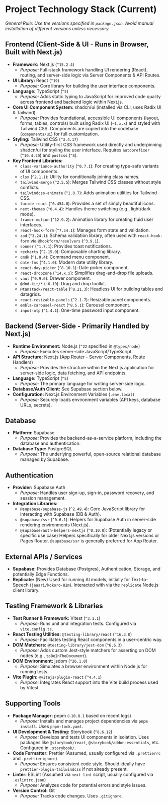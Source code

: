 # Project Technology Stack (Current)

_General Rule: Use the versions specified in `package.json`. Avoid manual installation of different versions unless necessary._

## Frontend (Client-Side & UI - Runs in Browser, Built with Next.js)

*   **Framework:** Next.js (`^15.2.4`)
    *   _Purpose:_ Full-stack framework handling UI rendering (React), routing, and server-side logic via Server Components & API Routes.
*   **UI Library:** React (`^19`)
    *   _Purpose:_ Core library for building the user interface components.
*   **Language:** TypeScript (`^5`)
    *   _Purpose:_ Adds static typing to JavaScript for improved code quality across frontend and backend logic within Next.js.
*   **Core UI Component System:** shadcn/ui (installed via CLI, uses Radix UI & Tailwind)
    *   _Purpose:_ Provides foundational, accessible UI components (layout, forms, tables, controls) built using Radix UI (`~1.x.x`) and styled with Tailwind CSS. Components are copied into the codebase (`components/ui`) for full customization.
*   **Styling:** Tailwind CSS (`^3.4.17`)
    *   _Purpose:_ Utility-first CSS framework used directly and underpinning shadcn/ui for styling the user interface. Requires `autoprefixer` (`^10.4.20`) and `postcss` (`^8`).
*   **Key Frontend Libraries:**
    *   `class-variance-authority` (`^0.7.1`): For creating type-safe variants of UI components.
    *   `clsx` (`^2.1.1`): Utility for conditionally joining class names.
    *   `tailwind-merge` (`^2.5.5`): Merges Tailwind CSS classes without style conflicts.
    *   `tailwindcss-animate` (`^1.0.7`): Adds animation utilities for Tailwind CSS.
    *   `lucide-react` (`^0.454.0`): Provides a set of simply beautiful icons.
    *   `next-themes` (`^0.4.4`): Handles theme switching (e.g., light/dark mode).
    *   `framer-motion` (`^12.9.2`): Animation library for creating fluid user interfaces.
    *   `react-hook-form` (`^7.54.1`): Manages form state and validation.
    *   `zod` (`^3.24.1`): Schema validation library, often used with `react-hook-form` via `@hookform/resolvers` (`^3.9.1`).
    *   `sonner` (`^1.7.1`): Provides toast notifications.
    *   `recharts` (`^2.15.0`): Composable charting library.
    *   `cmdk` (`^1.0.4`): Command menu component.
    *   `date-fns` (`^4.1.0`): Modern date utility library.
    *   `react-day-picker` (`^8.10.1`): Date picker component.
    *   `react-dropzone` (`^14.x.x`): Simplifies drag-and-drop file uploads.
    *   `vaul` (`^0.9.6`): Drawer component.
    *   `@dnd-kit/*` (`~6-10`): Drag and drop toolkit.
    *   `@tanstack/react-table` (`^8.21.3`): Headless UI for building tables and datagrids.
    *   `react-resizable-panels` (`^2.1.7`): Resizable panel components.
    *   `embla-carousel-react` (`^8.5.1`): Carousel component.
    *   `input-otp` (`^1.4.1`): One-time password input component.

## Backend (Server-Side - Primarily Handled by Next.js)

*   **Runtime Environment:** Node.js (`^22` specified in `@types/node`)
    *   _Purpose:_ Executes server-side JavaScript/TypeScript.
*   **API Structure:** Next.js (App Router - Server Components, Route Handlers)
    *   _Purpose:_ Provides the structure within the Next.js application for server-side logic, data fetching, and API endpoints.
*   **Language:** TypeScript (`^5`)
    *   _Purpose:_ The primary language for writing server-side logic.
*   **Database/Auth Client:** See Supabase section below.
*   **Configuration:** Next.js Environment Variables (`.env.local`)
    *   _Purpose:_ Securely loads environment variables (API keys, database URLs, secrets).

## Database

*   **Platform:** Supabase
    *   _Purpose:_ Provides the backend-as-a-service platform, including the database and authentication.
*   **Database Type:** PostgreSQL
    *   _Purpose:_ The underlying powerful, open-source relational database managed by Supabase.

## Authentication

*   **Provider:** Supabase Auth
    *   _Purpose:_ Handles user sign-up, sign-in, password recovery, and session management.
*   **Integration Libraries:**
    *   `@supabase/supabase-js` (`^2.49.4`): Core JavaScript library for interacting with Supabase (DB & Auth).
    *   `@supabase/ssr` (`^0.6.1`): Helpers for Supabase Auth in server-side rendering environments (Next.js).
    *   `@supabase/auth-helpers-nextjs` (`^0.10.0`): (Potentially legacy or specific use case) Helpers specifically for older Next.js versions or Pages Router. `@supabase/ssr` is generally preferred for App Router.

## External APIs / Services

*   **Supabase:** Provides Database (Postgres), Authentication, Storage, and potentially Edge Functions.
*   **Replicate:** (New) Used for running AI models, initially for Text-to-Speech (`jaaari/kokoro-82m`). Interacted with via the `replicate` Node.js client library.

## Testing Framework & Libraries

*   **Test Runner & Framework:** Vitest (`^3.1.1`)
    *   _Purpose:_ Runs unit and integration tests. Configured via `vite.config.ts`.
*   **React Testing Utilities:** `@testing-library/react` (`^16.3.0`)
    *   _Purpose:_ Facilitates testing React components in a user-centric way.
*   **DOM Matchers:** `@testing-library/jest-dom` (`^6.6.3`)
    *   _Purpose:_ Adds custom Jest-style matchers for asserting on DOM nodes (e.g., `toBeInTheDocument`).
*   **DOM Environment:** jsdom (`^26.1.0`)
    *   _Purpose:_ Simulates a browser environment within Node.js for running tests.
*   **Vite Plugin:** `@vitejs/plugin-react` (`^4.4.1`)
    *   _Purpose:_ Integrates React support into the Vite build process used by Vitest.

## Supporting Tools

*   **Package Manager:** pnpm (`~10.8.1` based on recent logs)
    *   _Purpose:_ Installs and manages project dependencies via `pnpm install`. Uses `pnpm-lock.yaml`.
*   **UI Development & Testing:** Storybook (`^8.6.12`)
    *   _Purpose:_ Develops and tests UI components in isolation. Uses packages like `@storybook/react`, `@storybook/addon-essentials`, etc. Configured in `.storybook/`.
*   **Code Formatter:** Prettier (Assumed, usually configured via `.prettierrc` and `.prettierignore`)
    *   _Purpose:_ Ensures consistent code style. Should ideally have `prettier-plugin-tailwindcss` if not already present.
*   **Linter:** ESLint (Assumed via `next lint` script, usually configured via `.eslintrc.json`)
    *   _Purpose:_ Analyzes code for potential errors and style issues.
*   **Version Control:** Git
    *   _Purpose:_ Tracks code changes. Uses `.gitignore`.